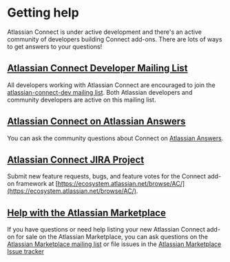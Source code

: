 # Getting help

Atlassian Connect is under active development and there's an active community of developers building Connect add-ons. There are lots of ways to get answers to your questions!

## [Atlassian Connect Developer Mailing List](https://groups.google.com/forum/#!forum/atlassian-connect-dev)

All developers working with Atlassian Connect are encouraged to join the [atlassian-connect-dev mailing list](https://groups.google.com/forum/#!forum/atlassian-connect-dev). Both Atlassian developers and community developers are active on this mailing list.


## [Atlassian Connect on Atlassian Answers](https://answers.atlassian.com/tags/atlassian-connect)

You can ask the community questions about Connect on [Atlassian Answers](https://answers.atlassian.com/tags/atlassian-connect).


## [Atlassian Connect JIRA Project](https://ecosystem.atlassian.net/browse/AC/)

Submit new feature requests, bugs, and feature votes for the Connect add-on framework at [https://ecosystem.atlassian.net/browse/AC/](https://ecosystem.atlassian.net/browse/AC/).


## [Help with the Atlassian Marketplace](https://marketplace.atlassian.com/)

If you have questions or need help listing your new Atlassian Connect add-on for sale on the Atlassian Marketplace, you
can ask questions on the [Atlassian Marketplace mailing list](https://groups.google.com/forum/#!forum/atlassian-marketplace)
or file issues in the [Atlassian Marketplace Issue tracker](https://ecosystem.atlassian.net/browse/AMKT/)


